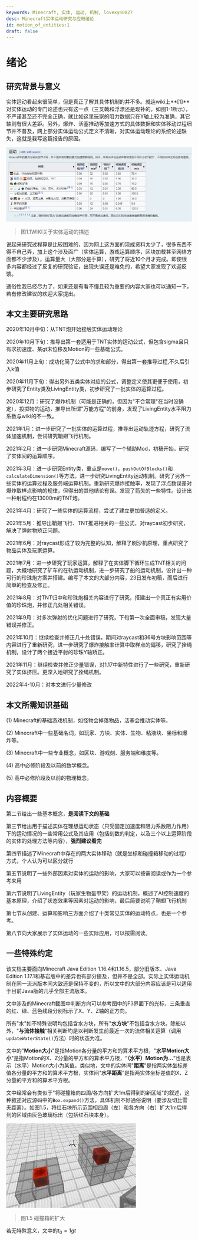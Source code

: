 ```yaml
---
keywords: Minecraft, 实体, 运动, 机制, lovexyn0827
desc: Minecraft实体运动研究与应用绪论
id: motion_of_entities:1
draft: false
---
```


# 绪论

## 研究背景与意义

实体运动看起来很简单，但是真正了解其具体机制的并不多。就连wiki上**\[1\]**对实体运动的专门论述也只有这一点（三叉戟和浮漂还是现补的，如图1-1所示），不严谨甚至还不完全正确，就比如这里玩家的阻力数据只在Y轴上较为准确，其它轴则有很大差距。另外，爆炸、活塞推动等加速方式的具体数据和实体移动过程细节并不普及，网上部分实体运动公式定义不清晰，对实体运动理论的系统论述缺失，这就是我写这篇报告的原因。

![2021-2-2 16-14-59.png](media/image1.png)

> 图1.1WIKI关于实体运动的描述
>

说起来研究过程算是比较困难的，因为网上这方面的现成资料太少了，很多东西不得不自己弄，加上这个涉及面广（实体运算，游戏运算顺序，区块加载甚至网络方面都不少涉及），运算量大（大部分是手算），研究了将近10个月才完成。即使很多内容都经过了反复的研究验证，出现失误还是难免的，希望大家发现了欢迎反馈。

通俗性我已经尽力了，如果还是有看不懂且较为重要的内容大家也可以通知一下，若有修改建议的欢迎大家提出。

## 本文主要研究思路

2020年10月中旬：从TNT炮开始接触实体运动理论

2020年10月下旬：推导出第一套适用于TNT实体的运动公式，但包含sigma且只有求初速度、某gt末位移及Motion的一些基础公式。

2020年11月上旬：成功化简了公式中的求和部分，得出第一套推导过程,不久后引入k值

2020年11月下旬：得出另外五类实体对应的公式，调整定义使其更便于使用，初步研究了Entity类及LivingEntity类，初步研究了一批实体的运算过程。

2020年12月：研究了爆炸机制（可能是正确的，但因为"不合常理"在当时没确定），投掷物的运动，推导出所谓"万能方程"的前身，发现了LivingEntity水平阻力系数与wiki的不一致。

2021年1月：进一步研究了一批实体的运算过程，推导出运动轨迹方程，研究了流体加速机制，尝试研究鞘翅飞行机制。

2021年2月：进一步研究Minecraft源码，编写了一个辅助Mod，初稿开始，研究了实体间的运算顺序。

2021年3月：进一步研究Entity类，重点是`move()`，`pushOutOfBlocks()`和`calculateDimension()`等方法。进一步研究LivingEntity运动机制。研究了另外一些实体的运算过程及服务端运算机制。重新研究爆炸接触率，发现了浮点数误差对爆炸取样点影响的规律，但得出的其他结论有误。发现了箭矢的一些特性。设计出一种射程约在13000m的TNT炮。

2021年4月：研究了一些实体的运算流程，尝试了建立更加普适的定义。

2021年5月：推导出鞘翅飞行、TNT推进相关的一些公式，对raycast初步研究，解决了弹射物矫正问题。

2021年6月：对raycast形成了较为完整的认知，解释了刷沙机原理，重点研究了物品实体及玩家运算。

2021年7月：进一步研究了玩家运算，解释了在实体脚下循环生成TNT相关的问题，大概地研究了矿车的在轨运动机制，进一步研究了船的运动机制，设计出一种可行的珍珠炮方案并搭建。编写了本文的大部分内容，23日发布初稿，而后进行简单的检查及修正。

2021年8月：对TNT归中和珍珠炮相关内容进行了研究，搭建出一个真正有实用价值的珍珠炮，并修正几处相关错误。

2021年9月：对多次弹射的优化问题进行了研究，下旬第一次全面审稿，发现大量错误并修正。

2021年10月：继续检查并修正几十处错误，期间对raycast和36号方块影响范围等内容进行了重新研究，进一步研究了爆炸接触率计算中取样点的偏移，研究了拴绳机制，设计了两个接近平射的珍珠Y轴矫正。

2021年11月：继续检查并修正少量错误，对1.17中新特性进行了一些研究，重新研究了实体挤压。更深入地研究了拴绳机制。

2022年4-10月：对本文进行少量修改

## 本文所需知识基础

(1) Minecraft的基础游戏机制，如怪物会掉落物品，活塞会推动实体等。

(2) Minecraft中一些基础名词，如玩家、方块、实体、生物、粘液块、坐标和爆炸等。

(3) Minecraft中一些专业概念，如区块、游戏刻、服务端和维度等。

(4) 高中必修阶段及以前的数学概念。

(5) 高中必修阶段及以前的物理概念。

## 内容概要

第二节给出一些基本概念，**是阅读下文的基础**

第三节给出用于描述实体在理想运动状态（只受固定加速度和阻力系数阻力作用）下的运动情况的一些常用公式及其应用（包括刻数的判定，以及三个以上运算阶段的实体的处理方法等内容），**强烈建议看完**

第四节描述了Minecraft中存在的两大实体移动（就是坐标和碰撞箱移动的过程）方式，个人认为可以区分就行

第五节说明了一些外部因素对实体的运动的影响，大家可以按需阅读或作为一个参考来用

第六节说明了LivingEntity（玩家生物盔甲架）的运动机制，概述了AI控制速度的基本原理，介绍了状态效果等因素对运动的影响，最后简要说明了鞘翅飞行机制

第七节从创建、运算和影响三方面介绍了十类常见实体的运动特点，也是一个参考。

第八节向大家展示了实体运动的一些实际应用，可以按需阅读。

## 一些特殊约定

该文档主要面向Minecraft Java Edition 1.16.4和1.16.5，部分旧版本、Java Edition 1.17.1和基岩版中的差异也有部分提及，但并不是全部。实际上实体运动机制在同一流派版本间大致还是保持不变的，所以文中的大部分内容应该是可以适用于目前Java版的几乎全部主流版本。

文中涉及的Minecraft截图中判断方向可以参考图中的F3界面下的光标，三条垂直的红、绿、蓝色线段分别标示了X、Y、Z轴的正方向。

所有"水"如不特殊说明均包括含水方块，所有"**水方块**"不包括含水方块。除船以外，"**与流体接触**"相关判断均是以判断发生前最近一次的流体相关运算（调用`updateWaterState()`方法）时的状态为准。

文中的"**Motion大小**"是指Motion各分量的平方和的算术平方根，"**水平Motion大小**"是指Motion的X、Z分量的平方和的算术平方根，“**（水平）Motion为...**”也是表示（水平）Motion大小为某值。类似地，文中的实体间"**距离**"是指两实体坐标差值各分量的平方和的算术平方根，实体间"**水平距离**"是指两实体坐标差值的X、Z分量的平方和的算术平方根。

文中经常会有类似于"将碰撞箱向四周/各方向扩大1m后得到的新区域"的叙述，这种叙述对应源码中的`Box.expand()`方法，具体机制不好通俗说明（要涉及切比雪夫距离）。如图1.5，将红石块所示范围相四周（左）和各方向（右）扩大1m后得到的区域由灰色玻璃标出（包括红石块本身）。

![](media/image2.png)

> 图1.5 碰撞箱的扩大
>

若无特殊意义，文中的$t_{0} = 1gt$